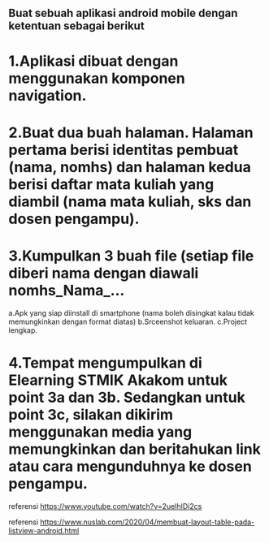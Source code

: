 ## Buat sebuah aplikasi android mobile dengan ketentuan sebagai berikut
# 1.Aplikasi dibuat dengan menggunakan komponen navigation.
# 2.Buat dua buah halaman. Halaman pertama berisi identitas pembuat (nama, nomhs) dan halaman kedua berisi daftar mata kuliah yang diambil (nama mata kuliah, sks dan dosen pengampu).
# 3.Kumpulkan 3 buah file (setiap file diberi nama dengan diawali nomhs_Nama_...
a.Apk yang siap diinstall di smartphone (nama boleh disingkat kalau tidak memungkinkan dengan format diatas)
b.Srceenshot keluaran.
c.Project lengkap.
# 4.Tempat mengumpulkan di Elearning STMIK Akakom untuk point 3a dan 3b. Sedangkan untuk point 3c, silakan dikirim menggunakan media yang memungkinkan dan beritahukan link atau cara mengunduhnya ke dosen pengampu.


referensi https://www.youtube.com/watch?v=2ueIhlDj2cs

referensi https://www.nuslab.com/2020/04/membuat-layout-table-pada-listview-android.html
